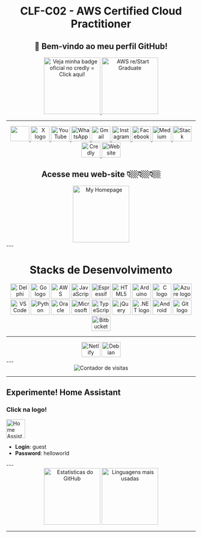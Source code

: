 <h1 align="center">CLF-C02 - AWS Certified Cloud Practitioner</h1> 
<h2 align="center">🚀 Bem-vindo ao meu perfil GitHub!</h2>
<div align="center">
  <a href="https://www.credly.com/badges/0a41dca5-6983-464e-b940-10d063661e16/public_url" target="_blank">
    <img 
      src="https://github.com/user-attachments/assets/812cccd0-8fbc-46c6-94b3-deb8060b4e61" 
      alt="Veja minha badge oficial no credly = Click aqui!" 
      width="150"
    >
  </a>
  
  <a href="https://www.credly.com/badges/358bb56a-2611-4fc0-9bff-3b245ef47231/public_url" target="_blank">
    <img 
      src="https://github.com/user-attachments/assets/acf515c9-bd1a-4763-bbca-93b7abcf5357" 
      alt="AWS re/Start Graduate" 
      width="150"
    >
  </a>
</div>  
          
---

<div align="center">
  <a href="https://www.linkedin.com/in/andersongaitolini/" target="_blank">
    <img src="https://cdn.jsdelivr.net/gh/devicons/devicon@latest/icons/linkedin/linkedin-original.svg" width="50" height="40" />          
  </a>
  <a href="https://x.com/gaitolini/" target="_blank">
    <img src="https://simpleicons.org/icons/x.svg" width="50" height="40" alt="X logo" title="X de Anderson Gaitolini" />
  </a>
  <a href="https://www.youtube.com/@gaitolini2009" target="_blank">
    <img src="https://simpleicons.org/icons/youtube.svg" width="50" height="40" alt="YouTube logo" title="YouTube de Anderson Gaitolini" />
  </a>
  <a href="https://www.wa.link/ru0irj" target="_blank">
    <img src="https://simpleicons.org/icons/whatsapp.svg" width="50" height="40" alt="WhatsApp logo" title="WhatsApp de Anderson Gaitolini" />
  </a>
  <a href="mailto:seuemail@gmail.com?subject=Entrando%20em%20contato%20através%20do%20Github&body=Olá,%20estou%20entrando%20em%20contato%20através%20do%20link%20em%20seu%20github.">
    <img src="https://simpleicons.org/icons/gmail.svg" width="50" height="40" alt="Gmail logo" title="Enviar e-mail para Anderson Gaitolini" />
  </a>
  <a href="https://www.instagram.com/gaitolini/" target="_blank">
    <img src="https://simpleicons.org/icons/instagram.svg" width="50" height="40" alt="Instagram logo" title="Instagram de Anderson Gaitolini" />
  </a>
  <a href="https://www.facebook.com/gaitolini" target="_blank">
    <img src="https://simpleicons.org/icons/facebook.svg" width="50" height="40" alt="Facebook logo" title="Facebook de Anderson Gaitolini" />
  </a>
  <a href="https://medium.com/@gaitolini" target="_blank">
    <img src="https://simpleicons.org/icons/medium.svg" width="50" height="40" alt="Medium logo" title="Medium de Anderson Gaitolini" />
  </a>
  <a href="https://stackoverflow.com/users/3979991/anderson-gaitolini" target="_blank">
    <img src="https://simpleicons.org/icons/stackoverflow.svg" width="50" height="40" alt="Stack Overflow logo" title="Stack Overflow de Anderson Gaitolini" />
  </a>
  <a href="https://www.credly.com/users/anderson-gaitolini/badges" target="_blank">
    <img src="https://simpleicons.org/icons/credly.svg" width="50" height="40" alt="Credly logo" title="Credly de Anderson Gaitolini" />
  </a>
  <a href="https://gaitolini.com.br" target="_blank">
    <img src="https://simpleicons.org/icons/internetarchive.svg" width="50" height="40" alt="Website logo" title="Site pessoal de Anderson Gaitolini" />
  </a>
</div>

<div align="center">
  <h2  align="center">Acesse meu web-site 👇🏼👇🏼👇🏼</h2>
  <a href="https://www.anderson.gaitolini" target="_blank">
    <img 
      src="https://github.com/user-attachments/assets/d8571029-a003-4597-bca1-32e12788fbde" 
      alt="My Homepage" 
      width="150"
    >
  </a>
</div>
---
<h1 align="center">Stacks de Desenvolvimento</h1> 
<div align="center">
  <img src="https://cdn-icons-png.flaticon.com/512/5968/5968252.png" width="50" height="40" alt="Delphi logo" title="Delphi" />
  <img src="https://go.dev/blog/go-brand/Go-Logo/SVG/Go-Logo_LightBlue.svg" width="50" height="40" alt="Go logo" title="Go" />
  <img src="https://cdn.jsdelivr.net/gh/devicons/devicon@latest/icons/amazonwebservices/amazonwebservices-original-wordmark.svg" width="50" height="40" alt="AWS" title="AWS"/>        
  <img src="https://cdn.jsdelivr.net/gh/devicons/devicon@latest/icons/javascript/javascript-original.svg" width="50" height="40" alt="JavaScript logo" title="JavaScript" />
  <img src="https://www.espressif.com/sites/all/themes/espressif/logo-black.svg" width="50" height="40" alt="Espressif logo" title="Espressif" />
  <img src="https://cdn.jsdelivr.net/gh/devicons/devicon@latest/icons/html5/html5-original.svg" width="50" height="40" alt="HTML5 logo" title="HTML5" />
  <img src="https://cdn.jsdelivr.net/gh/devicons/devicon@latest/icons/arduino/arduino-original.svg" width="50" height="40" alt="Arduino logo" title="Arduino" />
  <img src="https://cdn.jsdelivr.net/gh/devicons/devicon@latest/icons/c/c-original.svg" width="50" height="40" alt="C logo" title="C" />
  <img src="https://cdn.jsdelivr.net/gh/devicons/devicon@latest/icons/azure/azure-original.svg" width="50" height="40" alt="Azure logo" title="Azure" />
  <img src="https://cdn.jsdelivr.net/gh/devicons/devicon@latest/icons/vscode/vscode-original.svg" width="50" height="40" alt="VS Code logo" title="VS Code" />
  <img src="https://cdn.jsdelivr.net/gh/devicons/devicon@latest/icons/python/python-original.svg" width="50" height="40" alt="Python logo" title="Python" />
  <img src="https://cdn.jsdelivr.net/gh/devicons/devicon@latest/icons/oracle/oracle-original.svg" width="50" height="40" alt="Oracle logo" title="Oracle" />
  <img src="https://cdn.jsdelivr.net/gh/devicons/devicon@latest/icons/microsoftsqlserver/microsoftsqlserver-plain.svg" width="50" height="40" alt="Microsoft SQL Server logo" title="Microsoft SQL Server" />
  <img src="https://cdn.jsdelivr.net/gh/devicons/devicon@latest/icons/typescript/typescript-original.svg" width="50" height="40" alt="TypeScript logo" title="TypeScript" />
  <img src="https://cdn.jsdelivr.net/gh/devicons/devicon@latest/icons/jquery/jquery-original.svg" width="50" height="40" alt="jQuery logo" title="jQuery" />
  <img src="https://cdn.jsdelivr.net/gh/devicons/devicon@latest/icons/dot-net/dot-net-original.svg" width="50" height="40" alt=".NET logo" title=".NET" />
  <img src="https://cdn.jsdelivr.net/gh/devicons/devicon@latest/icons/android/android-original.svg" width="50" height="40" alt="Android logo" title="Android" />
  <img src="https://cdn.jsdelivr.net/gh/devicons/devicon@latest/icons/git/git-original.svg" width="50" height="40" alt="Git logo" title="Git" />
  <img src="https://cdn.jsdelivr.net/gh/devicons/devicon@latest/icons/bitbucket/bitbucket-original.svg" width="50" height="40" alt="Bitbucket logo" title="Bitbucket" />
</div>

--- 
<div align="center">
  <img src="https://cdn.jsdelivr.net/gh/devicons/devicon@latest/icons/netlify/netlify-original.svg" width="50" height="40" title="Netlify"/>
  <img src="https://cdn.jsdelivr.net/gh/devicons/devicon@latest/icons/debian/debian-original.svg" width="50" height="40" title="Debian Linux"/>        
          
</div>
---

<div align="center">
  <img src="https://profile-counter.glitch.me/Gaitolini/count.svg" alt="Contador de visitas" />
</div>

---
## Experimente! Home Assistant
### Click na logo!
<div align="left">
  <a href="https://ha.gaitolini.com.br" target="_blank">
    <img 
      src="https://github.com/user-attachments/assets/fa2a0d57-050d-4dd2-a6c7-9423df908e7a" 
      alt="Home Assistant" 
      width="50"
    >
  </a>

- **Login**: guest
- **Password**: helloworld

</div>
---

<div align="center">
  <img src="https://github-readme-stats.vercel.app/api?hide_title=true&hide_rank=false&show_icons=true&include_all_commits=true&count_private=true&disable_animations=true&theme=dracula&locale=en&hide_border=false&username=Gaitolini" height="150" alt="Estatísticas do GitHub" />
  <img src="https://github-readme-stats.vercel.app/api/top-langs?locale=pt-br&hide_title=false&layout=compact&card_width=320&langs_count=5&theme=dracula&hide_border=false&username=Gaitolini" height="150" alt="Linguagens mais usadas" />
</div>

---
